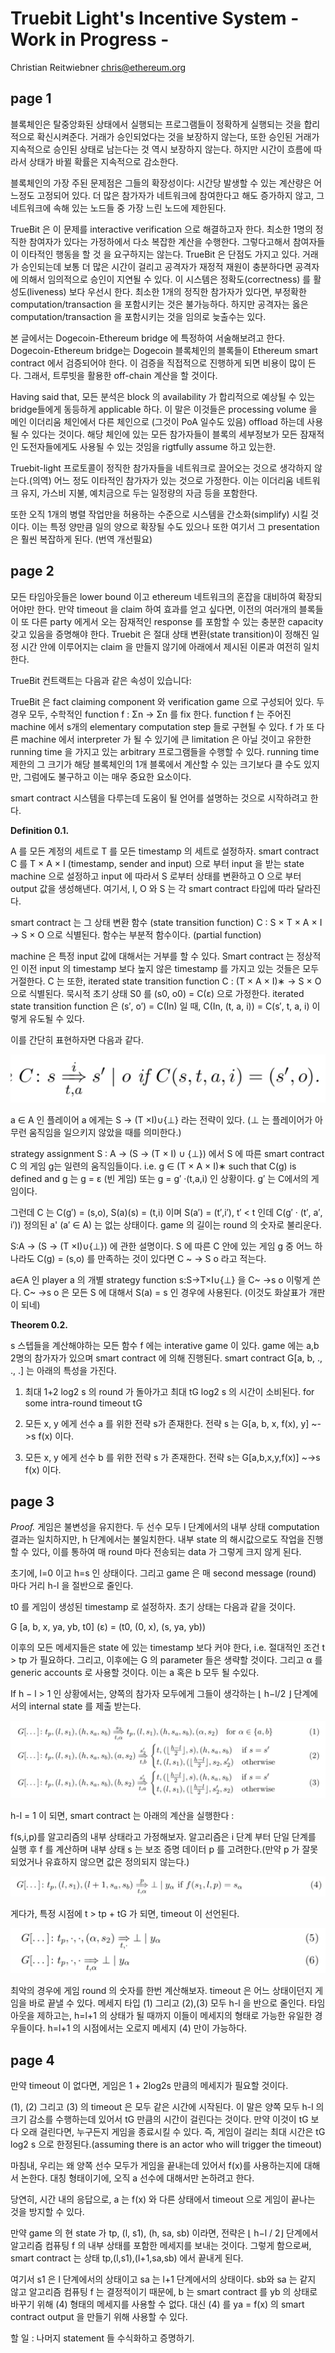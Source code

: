 # Truebit Light's Incentive System - Work in Progress - 

Christian Reitwiebner
chris@ethereum.org

## page 1

블록체인은 탈중앙화된 상태에서 실행되는 프로그램들이 정확하게 실행되는 것을 합리적으로 확신시켜준다. 거래가 승인되었다는 것을 보장하지 않는다, 또한 승인된 거래가 지속적으로 승인된 상태로 남는다는 것 역시 보장하지 않는다. 하지만 시간이 흐름에 따라서 상태가 바뀔 확률은 지속적으로 감소한다. 

블록체인의 가장 주된 문제점은 그들의 확장성이다: 시간당 발생할 수 있는 계산량은 어느정도 고정되어 있다. 더 많은 참가자가 네트워크에 참여한다고 해도 증가하지 않고, 그 네트워크에 속해 있는 노드들 중 가장 느린 노드에 제한된다. 

TrueBit 은 이 문제를 interactive verification 으로 해결하고자 한다. 최소한 1명의 정직한 참여자가 있다는 가정하에서 다소 복잡한 계산을 수행한다. 그렇다고해서 참여자들이 이타적인 행동을 할 것 을 요구하지는 않는다.  TrueBit 은 단점도 가지고 있다. 거래가 승인되는데 보통 더 많은 시간이 걸리고 공격자가 재정적 재원이 충분하다면 공격자에 의해서 임의적으로 승인이 지연될 수 있다. 이 시스템은 정확도(correctness) 를 활성도(liveness) 보다 우선시 한다. 최소한 1개의 정직한 참가자가 있다면, 부정확한 computation/transaction 을 포함시키는 것은 불가능하다. 하지만 공격자는 옳은 computation/transaction 을 포함시키는 것을 임의로 늦출수는 있다.

본 글에서는 Dogecoin-Ethereum bridge 에 특정하여 서술해보려고 한다. Dogecoin-Ethereum bridge는 Dogecoin 블록체인의 블록들이 Ethereum smart contract 에서 검증되어야 한다. 이 검증을 직접적으로 진행하게 되면 비용이 많이 든다. 그래서, 트루빗을 활용한 off-chain 계산을 할 것이다. 

Having  said  that,  모든 분석은 block 의 availability 가 합리적으로 예상될 수 있는 bridge들에게 동등하게 applicable 하다. 이 말은 이것들은 processing volume 을 메인 이더리움 체인에서 다른 체인으로 (그것이 PoA 일수도 있음) offload 하는데 사용될 수 있다는 것이다. 해당 체인에 있는 모든 참가자들이 블록의 세부정보가 모든 잠재적인 도전자들에게도 사용될 수 있는 것임을 rigtfully assume 하고 있는한.

Truebit-light 프로토콜이 정직한 참가자들을 네트워크로 끌어오는 것으로 생각하지 않는다.(의역) 어느 정도 이타적인 참가자가 있는 것으로 가정한다. 이는 이더리움 네트워크 유지, 가스비 지불, 예치금으로 두는 일정량의 자금 등을 포함한다. 

또한 오직 1개의 병렬 작업만을 허용하는 수준으로 시스템을 간소화(simplify) 시킬 것이다. 이는 특정 양만큼 일의 양으로 확장될 수도 있으나 또한 여기서 그 presentation 은 훨씬 복잡하게 된다. (번역 개선필요)

## page 2

모든 타임아웃들은 lower bound 이고 ethereum 네트워크의 혼잡을 대비하여 확장되어야만 한다. 만약 timeout 을 claim 하여 효과를 얻고 싶다면, 이전의 여러개의 블록들이 또 다른 party 에게서 오는 잠재적인 response 를 포함할 수 있는 충분한 capacity 갖고 있음을 증명해야 한다. Truebit 은 절대  상태 변환(state transition)이 정해진 일정 시간 안에 이루어지는 claim 을 만들지 않기에 아래에서 제시된 이론과 여전히 일치한다. 

TrueBit 컨트랙트는 다음과 같은 속성이 있습니다: 

TrueBit 은 fact claiming component 와 verification game 으로 구성되어 있다. 두 경우 모두, 수학적인 function f : Σn → Σn 를 fix 한다. function f 는 주어진 machine 에서 s개의 elementary computation step 들로 구현될 수 있다. f 가 또 다른 machine 에서 interpreter 가 될 수 있기에 큰 limitation 은 아닐 것이고 유한한 running time 을 가지고 있는 arbitrary  프로그램들을 수행할 수 있다. running time 제한의 그 크기가 해당 블록체인의 1개 블록에서 계산할 수 있는 크기보다 클 수도 있지만, 그럼에도 불구하고 이는 매우 중요한 요소이다.

smart contract 시스템을 다루는데 도움이 될 언어를 설명하는 것으로 시작하려고 한다.

**Definition 0.1.** 

A 를 모든 계정의 세트로 T 를 모든 timestamp 의 세트로 설정하자. smart contract C 를 T × A × I (timestamp, sender and input) 으로 부터 input 을 받는 state machine 으로 설정하고 input 에 따라서 S 로부터 상태를 변환하고 O 으로 부터 output 값을 생성해낸다. 여기서, I, O 와 S 는 각 smart contract 타입에 따라 달라진다.

smart contract 는 그 상태 변환 함수 (state transition function) C : S × T × A × I → S × O 으로 식별된다. 함수는 부분적 함수이다. (partial function)

machine 은 특정 input 값에 대해서는 거부를 할 수 있다. Smart contract 는 정상적인 이전 input 의 timestamp 보다 높지 않은 timestamp 를 가지고 있는 것들은 모두 거절한다. C 는 또한, iterated state transition function C : (T × A × I)∗ → S × O 으로 식별된다. 묵시적 초기 상태 S0 를 (s0, o0) = C(ε) 으로 가정한다. iterated state transition function 은 (s′, o′) = C(In) 일 때, C(In, (t, a, i)) = C(s′, t, a, i) 이렇게 유도될 수 있다.

이를 간단히 표현하자면 다음과 같다.  

![1](./1.png)

a ∈ A 인 플레이어 a 에게는 S → (T ×I)∪{⊥} 라는 전략이 있다. (⊥ 는 플레이어가 아무런 움직임을 일으키지 않았을 때를 의미한다.) 

strategy assignment S : A → (S → (T × I) ∪ {⊥}) 에서 S 에 따른 smart contract C 의 게임 g는  일련의 움직임들이다. i.e. g ∈ (T × A × I)∗ such that C(g) is defined and g 는 g = ε (빈 게임) 또는 g = g′ ·(t,a,i) 인 상황이다. g′ 는 C에서의 게임이다. 

그런데 C 는 C(g′) = (s,o), S(a)(s) = (t,i) 이며 S(a′) = (t′,i′), t′ < t 인데 C(g′ · (t′, a′, i′)) 정의된 a' (a′ ∈ A) 는 없는 상태이다. game 의 길이는 round 의 숫자로 불리운다. 

S:A → (S → (T ×I)∪{⊥}) 에 관한 설명이다. S 에 따른 C 안에 있는 게임 g 중 어느 하나라도 C(g) = (s,o) 를 만족하는 것이 있다면 C ~ → S o 라고 적는다. 

a∈A 인 player a 의 개별 strategy function s:S→T×I∪{⊥} 을 C~ →s o 이렇게 쓴다. C~ →s o 은 모든 S 에 대해서 S(a) = s 인 경우에 사용된다. (이것도 화살표가 개판이 되네)

**Theorem 0.2.** 

s 스텝들을 계산해야하는 모든 함수 f 에는 interative game 이 있다. game 에는 a,b 2명의 참가자가 있으며 smart contract 에 의해 진행된다. smart contract G[a, b, ., ., .] 는 아래의 특성을 가진다.

1. 최대 1+2 log2 s 의 round 가 돌아가고 최대 tG log2 s 의 시간이 소비된다. for some intra-round timeout tG

2. 모든 x, y 에게 선수 a 를 위한 전략 s가 존재한다. 
전략 s 는 G[a, b, x, f(x), y] ~->s f(x) 이다.

3. 모든 x, y 에게 선수 b 를 위한 전략 s 가 존재한다. 
전략 s는 G[a,b,x,y,f(x)] ~->s f(x) 이다. 

## page 3

*Proof.* 게임은 불변성을 유지한다. 두 선수 모두 l 단계에서의 내부 상태 computation 결과는 일치하지만, h 단계에서는 불일치한다. 내부 state 의 해시값으로도 작업을 진행할 수 있다, 이를 통하여 매 round 마다 전송되는 data 가 그렇게 크지 않게 된다. 

초기에, l=0 이고 h=s 인 상태이다. 그리고 game 은 매 second message (round) 마다 거리 h-l 을 절반으로 줄인다.

t0 를 게임이 생성된 timestamp 로 설정하자. 초기 상태는 다음과 같을 것이다. 

G [a, b, x, ya, yb, t0] (ε) = (t0, (0, x), (s, ya, yb))

이후의 모든 메세지들은 state 에 있는 timestamp 보다 커야 한다, i.e. 절대적인 조건 t > tp 가 필요하다. 그리고, 이후에는 G 의 parameter 들은 생략할 것이다. 그리고 α 를 generic accounts 로 사용할 것이다. 이는 a 혹은 b 모두 될 수있다. 

If h − l > 1 인 상황에서는, 양쪽의 참가자 모두에게 그들이 생각하는 ⌊ h−l/2 ⌋ 단계에서의 internal state 를 제출 받는다. 

![1](./2.png)

h-l = 1 이 되면, smart contract 는 아래의 계산을 실행한다 : 

 f(s,i,p)를 알고리즘의 내부 상태라고 가정해보자. 알고리즘은 i 단계 부터 단일 단계를 실행 후 f 를 계산하며 내부 상태 s 는 보조 증명 데이터 p 를 고려한다.(만약 p 가 잘못되었거나 유효하지 않으면 값은 정의되지 않는다.)

 ![1](./3.png)

 게다가, 특정 시점에 t > tp + tG 가 되면, timeout 이 선언된다. 

 ![1](./4.png)

 최악의 경우에 게임 round 의 숫자를 한번 계산해보자. timeout 은 어느 상태이던지 게임을 바로 끝낼 수 있다. 메세지 타입 (1) 그리고 (2),(3) 모두 h-l 을 반으로 줄인다. 타임아웃을 제하고는, h=l+1 의 상태가 될 때까지 이들이 메세지의 형태로 가능한 유일한 경우들이다. h=l+1 의 시점에서는 오로지 메세지 (4) 만이 가능하다. 

## page 4

만약 timeout 이 없다면, 게임은 1 + 2log2s 만큼의 메세지가 필요할 것이다. 

(1), (2) 그리고 (3) 의 timeout 은 모두 같은 시간에 시작된다. 이 말은 양쪽 모두 h-l 의 크기 감소를 수행하는데 있어서 tG 만큼의 시간이 걸린다는 것이다. 만약 이것이 tG 보다 오래 걸린다면, 누구든지 게임을 종료시킬 수 있다. 즉, 게임이 걸리는 최대 시간은 tG log2 s 으로 한정된다.(assuming there is an actor who will trigger the timeout)

마침내, 우리는 왜 양쪽 선수 모두가 게임을 끝내는데 있어서 f(x)를 사용하는지에 대해서 논한다. 대칭 형태이기에, 오직 a 선수에 대해서만 논하려고 한다.

당연히, 시간 내의 응답으로, a 는 f(x) 와 다른 상태에서 timeout 으로 게임이 끝나는 것을 방지할 수 있다. 

만약 game 의 현 state 가 tp, (l, s1), (h, sa, sb) 이라면, 전략은 ⌊ h−l / 2⌋ 단계에서 알고리즘 컴퓨팅 f 의 내부 상태를 포함한 메세지를 보내는 것이다. 그렇게 함으로써, smart contract 는 상태 tp,(l,s1),(l+1,sa,sb) 에서 끝내게 된다. 

여기서 s1 은 l 단계에서의 상태이고 sa 는 l+1 단계에서의 상태이다. sb와 sa 는 같지 않고 알고리즘 컴퓨팅 f 는 결정적이기 때문에, b 는 smart contract 를 yb 의 상태로 바꾸기 위해 (4) 형태의 메세지를 사용할 수 없다. 대신 (4) 를 ya = f(x) 의 smart contract output 을 만들기 위해 사용할 수 있다. 

할 일 : 나머지 statement 들 수식화하고 증명하기.
